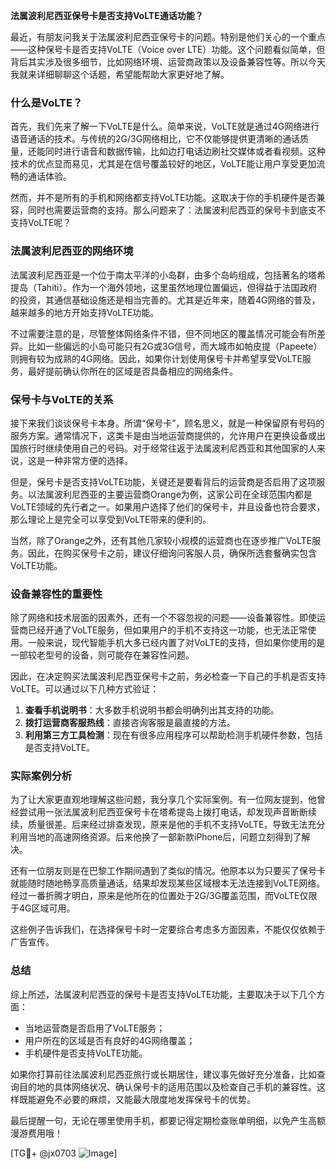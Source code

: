 **法属波利尼西亚保号卡是否支持VoLTE通话功能？**

最近，有朋友问我关于法属波利尼西亚保号卡的问题。特别是他们关心的一个重点——这种保号卡是否支持VoLTE（Voice over LTE）功能。这个问题看似简单，但背后其实涉及很多细节，比如网络环境、运营商政策以及设备兼容性等。所以今天我就来详细聊聊这个话题，希望能帮助大家更好地了解。

### 什么是VoLTE？

首先，我们先来了解一下VoLTE是什么。简单来说，VoLTE就是通过4G网络进行语音通话的技术。与传统的2G/3G网络相比，它不仅能够提供更清晰的通话质量，还能同时进行语音和数据传输，比如边打电话边刷社交媒体或者看视频。这种技术的优点显而易见，尤其是在信号覆盖较好的地区，VoLTE能让用户享受更加流畅的通话体验。

然而，并不是所有的手机和网络都支持VoLTE功能。这取决于你的手机硬件是否兼容，同时也需要运营商的支持。那么问题来了：法属波利尼西亚的保号卡到底支不支持VoLTE呢？

### 法属波利尼西亚的网络环境

法属波利尼西亚是一个位于南太平洋的小岛群，由多个岛屿组成，包括著名的塔希提岛（Tahiti）。作为一个海外领地，这里虽然地理位置偏远，但得益于法国政府的投资，其通信基础设施还是相当完善的。尤其是近年来，随着4G网络的普及，越来越多的地方开始支持VoLTE功能。

不过需要注意的是，尽管整体网络条件不错，但不同地区的覆盖情况可能会有所差异。比如一些偏远的小岛可能只有2G或3G信号，而大城市如帕皮提（Papeete）则拥有较为成熟的4G网络。因此，如果你计划使用保号卡并希望享受VoLTE服务，最好提前确认你所在的区域是否具备相应的网络条件。

### 保号卡与VoLTE的关系

接下来我们谈谈保号卡本身。所谓“保号卡”，顾名思义，就是一种保留原有号码的服务方案。通常情况下，这类卡是由当地运营商提供的，允许用户在更换设备或出国旅行时继续使用自己的号码。对于经常往返于法属波利尼西亚和其他国家的人来说，这是一种非常方便的选择。

但是，保号卡是否支持VoLTE功能，关键还是要看背后的运营商是否启用了这项服务。以法属波利尼西亚的主要运营商Orange为例，这家公司在全球范围内都是VoLTE领域的先行者之一。如果用户选择了他们的保号卡，并且设备也符合要求，那么理论上是完全可以享受到VoLTE带来的便利的。

当然，除了Orange之外，还有其他几家较小规模的运营商也在逐步推广VoLTE服务。因此，在购买保号卡之前，建议仔细询问客服人员，确保所选套餐确实包含VoLTE功能。

### 设备兼容性的重要性

除了网络和技术层面的因素外，还有一个不容忽视的问题——设备兼容性。即使运营商已经开通了VoLTE服务，但如果用户的手机不支持这一功能，也无法正常使用。一般来说，现代智能手机大多已经内置了对VoLTE的支持，但如果你使用的是一部较老型号的设备，则可能存在兼容性问题。

因此，在决定购买法属波利尼西亚保号卡之前，务必检查一下自己的手机是否支持VoLTE。可以通过以下几种方式验证：

1. **查看手机说明书**：大多数手机说明书都会明确列出其支持的功能。
2. **拨打运营商客服热线**：直接咨询客服是最直接的方法。
3. **利用第三方工具检测**：现在有很多应用程序可以帮助检测手机硬件参数，包括是否支持VoLTE。

### 实际案例分析

为了让大家更直观地理解这些问题，我分享几个实际案例。有一位网友提到，他曾经尝试用一张法属波利尼西亚保号卡在塔希提岛上拨打电话，却发现声音断断续续，质量很差。后来经过排查发现，原来是他的手机不支持VoLTE，导致无法充分利用当地的高速网络资源。后来他换了一部新款iPhone后，问题立刻得到了解决。

还有一位朋友则是在巴黎工作期间遇到了类似的情况。他原本以为只要买了保号卡就能随时随地畅享高质量通话，结果却发现某些区域根本无法连接到VoLTE网络。经过一番折腾才明白，原来是他所在的位置处于2G/3G覆盖范围，而VoLTE仅限于4G区域可用。

这些例子告诉我们，在选择保号卡时一定要综合考虑多方面因素，不能仅仅依赖于广告宣传。

### 总结

综上所述，法属波利尼西亚的保号卡是否支持VoLTE功能，主要取决于以下几个方面：
- 当地运营商是否启用了VoLTE服务；
- 用户所在的区域是否有良好的4G网络覆盖；
- 手机硬件是否支持VoLTE功能。

如果你打算前往法属波利尼西亚旅行或长期居住，建议事先做好充分准备，比如查询目的地的具体网络状况、确认保号卡的适用范围以及检查自己手机的兼容性。这样既能避免不必要的麻烦，又能最大限度地发挥保号卡的优势。

最后提醒一句，无论在哪里使用手机，都要记得定期检查账单明细，以免产生高额漫游费用哦！

[TG💪+ @jx0703 ![Image](https://github.com/user-attachments/assets/dbca1d08-cadb-493c-b0ec-ad6f7a83f270)]